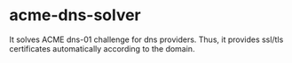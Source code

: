 # acme-dns-solver
It solves ACME dns-01 challenge for dns providers. Thus, it provides ssl/tls certificates automatically according to the domain.
